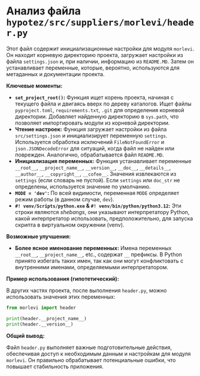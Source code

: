 # Анализ файла `hypotez/src/suppliers/morlevi/header.py`

Этот файл содержит инициализационные настройки для модуля `morlevi`.  Он находит корневую директорию проекта, загружает настройки из файла `settings.json` и, при наличии,  информацию из `README.MD`.  Затем он устанавливает переменные, которые, вероятно, используются для метаданных и документации проекта.

**Ключевые моменты:**

* **`set_project_root()`:**  Функция ищет корень проекта, начиная с текущего файла и двигаясь вверх по дереву каталогов.  Ищет файлы `pyproject.toml`, `requirements.txt`, `.git` для определения корневой директории. Добавляет найденную директорию в `sys.path`, что позволяет импортировать модули из корневой директории.
* **Чтение настроек:** Функция загружает настройки из файла `src/settings.json` и инициализирует переменную `settings`. Используется обработка исключений `FileNotFoundError` и `json.JSONDecodeError` для ситуаций, когда файл не найден или поврежден.  Аналогично, обрабатывается файл `README.MD`.
* **Инициализация переменных:**  Функция устанавливает переменные `__root__`, `__project_name__`, `__version__`, `__doc__`, `__details__`, `__author__`, `__copyright__`, `__cofee__`.  Значения извлекаются из `settings` (если словарь не пустой). Если `settings` или `doc_str` не определены, используется значение по умолчанию.
* **`MODE = 'dev'`:** По всей видимости, переменная `MODE` определяет режим работы (в данном случае, `dev`).
* **`#! venv/Scripts/python.exe` & `#! venv/bin/python/python3.12`:** Эти строки являются *shebangs*,  они указывают интерпретатору Python, какой интерпретатор использовать, предположительно, для запуска скрипта в виртуальном окружении (venv).

**Возможные улучшения:**

* **Более ясное именование переменных:**  Имена переменных `__root__`, `__project_name__`, etc., содержат `__` префиксы.  В Python принято избегать таких имен, так как они могут конфликтовать с внутренними именами, определяемыми интерпретатором.


**Пример использования (гипотетический):**

В других частях проекта, после выполнения `header.py`, можно использовать значения этих переменных:

```python
from morlevi import header

print(header.__project_name__)
print(header.__version__)
```

**Общий вывод:**

Файл `header.py` выполняет важные подготовительные действия, обеспечивая доступ к необходимым данным и настройкам для модуля `morlevi`. Он правильно обрабатывает потенциальные ошибки, что повышает стабильность приложения.